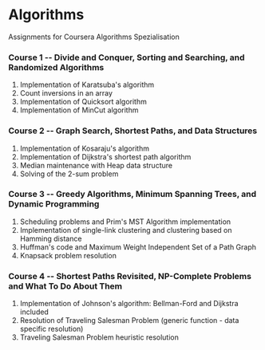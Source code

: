 # Algorithms
Assignments for Coursera Algorithms Spezialisation

### Course 1 -- Divide and Conquer, Sorting and Searching, and Randomized Algorithms
1. Implementation of Karatsuba's algorithm
2. Count inversions in an array
3. Implementation of Quicksort algorithm
4. Implementation of MinCut algorithm

### Course 2 -- Graph Search, Shortest Paths, and Data Structures
1. Implementation of Kosaraju's algorithm
2. Implementation of Dijkstra's shortest path algorithm
3. Median maintenance with Heap data structure
4. Solving of the 2-sum problem

### Course 3 -- Greedy Algorithms, Minimum Spanning Trees, and Dynamic Programming
1. Scheduling problems and Prim's MST Algorithm implementation
2. Implementation of single-link clustering and clustering based on Hamming distance
3. Huffman's code and Maximum Weight Independent Set of a Path Graph
4. Knapsack problem resolution

### Course 4 -- Shortest Paths Revisited, NP-Complete Problems and What To Do About Them
1. Implementation of Johnson's algorithm: Bellman-Ford and Dijkstra included
2. Resolution of Traveling Salesman Problem (generic function - data specific resolution)
3. Traveling Salesman Problem heuristic resolution

